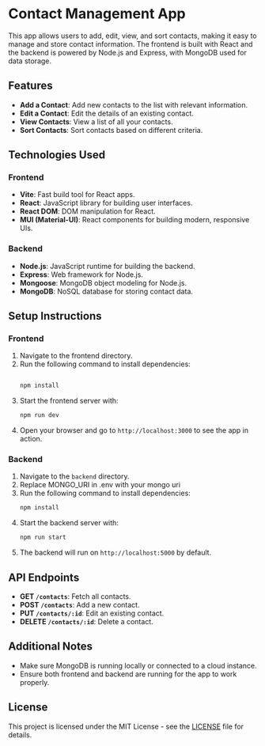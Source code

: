 

# Contact Management App

This app allows users to add, edit, view, and sort contacts, making it easy to manage and store contact information. The frontend is built with React and the backend is powered by Node.js and Express, with MongoDB used for data storage.

## Features
- **Add a Contact**: Add new contacts to the list with relevant information.
- **Edit a Contact**: Edit the details of an existing contact.
- **View Contacts**: View a list of all your contacts.
- **Sort Contacts**: Sort contacts based on different criteria.

## Technologies Used
### Frontend
- **Vite**: Fast build tool for React apps.
- **React**: JavaScript library for building user interfaces.
- **React DOM**: DOM manipulation for React.
- **MUI (Material-UI)**: React components for building modern, responsive UIs.

### Backend
- **Node.js**: JavaScript runtime for building the backend.
- **Express**: Web framework for Node.js.
- **Mongoose**: MongoDB object modeling for Node.js.
- **MongoDB**: NoSQL database for storing contact data.

## Setup Instructions

### Frontend
1. Navigate to the frontend directory.
2. Run the following command to install dependencies:
    ```bash
    
    npm install
    ```
3. Start the frontend server with:
    ```bash
    npm run dev
    ```
4. Open your browser and go to `http://localhost:3000` to see the app in action.

### Backend
1. Navigate to the `backend` directory.
2. Replace MONGO_URI in .env with your mongo uri
3. Run the following command to install dependencies:
    ```bash
    npm install
    ```
4. Start the backend server with:
    ```bash
    npm run start
    ```
5. The backend will run on `http://localhost:5000` by default.

## API Endpoints
- **GET `/contacts`**: Fetch all contacts.
- **POST `/contacts`**: Add a new contact.
- **PUT `/contacts/:id`**: Edit an existing contact.
- **DELETE `/contacts/:id`**: Delete a contact.


## Additional Notes
- Make sure MongoDB is running locally or connected to a cloud instance.
- Ensure both frontend and backend are running for the app to work properly.

## License
This project is licensed under the MIT License - see the [LICENSE](LICENSE) file for details.

